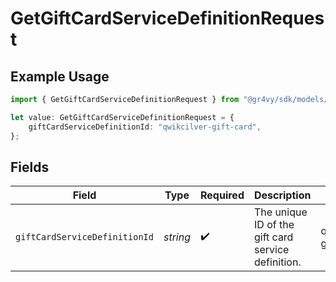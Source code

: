 # GetGiftCardServiceDefinitionRequest

## Example Usage

```typescript
import { GetGiftCardServiceDefinitionRequest } from "@gr4vy/sdk/models/operations";

let value: GetGiftCardServiceDefinitionRequest = {
    giftCardServiceDefinitionId: "qwikcilver-gift-card",
};
```

## Fields

| Field                                              | Type                                               | Required                                           | Description                                        | Example                                            |
| -------------------------------------------------- | -------------------------------------------------- | -------------------------------------------------- | -------------------------------------------------- | -------------------------------------------------- |
| `giftCardServiceDefinitionId`                      | *string*                                           | :heavy_check_mark:                                 | The unique ID of the gift card service definition. | qwikcilver-gift-card                               |